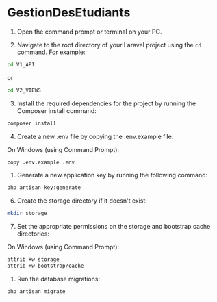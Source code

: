 # GestionDesEtudiants

1. Open the command prompt or terminal on your PC.

2. Navigate to the root directory of your Laravel project using the `cd` command. For example:
   
```bash
cd V1_API
```

or

```bash
cd V2_VIEWS
```

3. Install the required dependencies for the project by running the Composer install command:

```bash
composer install
```

4. Create a new .env file by copying the .env.example file:

On Windows (using Command Prompt):

```bash
copy .env.example .env
```

1. Generate a new application key by running the following command:

```bash
php artisan key:generate
```

6. Create the storage directory if it doesn't exist:

```bash
mkdir storage
```

7. Set the appropriate permissions on the storage and bootstrap cache directories:

On Windows (using Command Prompt):

```bash
attrib +w storage
attrib +w bootstrap/cache
```

1. Run the database migrations:

```bash
php artisan migrate
```